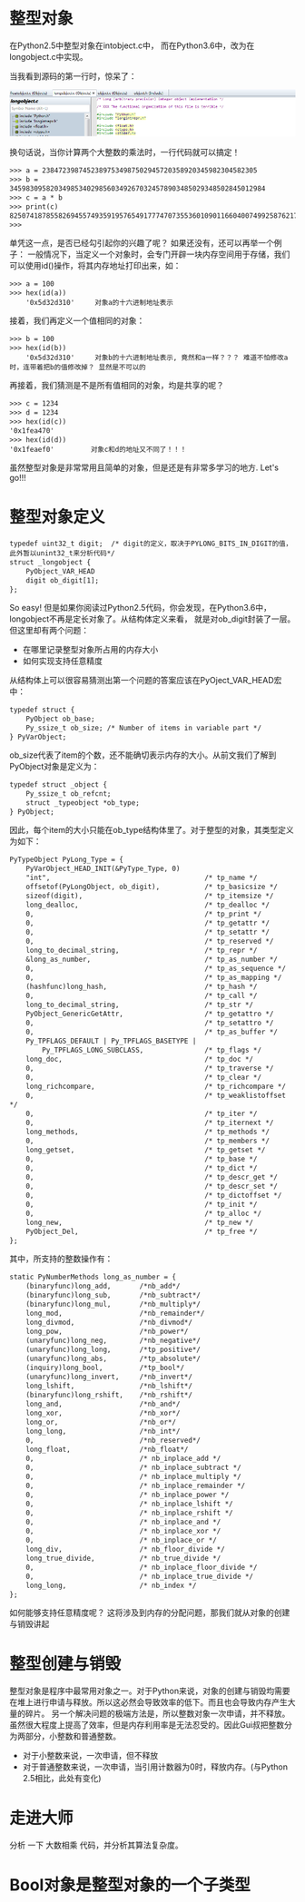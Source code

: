 # 整型对象
在Python2.5中整型对象在intobject.c中， 而在Python3.6中，改为在longobject.c中实现。

当我看到源码的第一行时，惊呆了：

![Python支持任意精度的整数，除非你的内存不够！](../image/longobject.png)

换句话说，当你计算两个大整数的乘法时，一行代码就可以搞定！

    >>> a = 23847239874523897534987502945720358920345982304582305
    >>> b = 345983095820349853402985603492670324578903485029348502845012984
    >>> c = a * b
    >>> print(c)
    8250741878558269455749359195765491777470735536010901166040074992587621787618386562974290257023500207063400421648120
    >>>

单凭这一点，是否已经勾引起你的兴趣了呢？ 如果还没有，还可以再举一个例子：
一般情况下，当定义一个对象时，会专门开辟一块内存空间用于存储，我们可以使用id()操作，将其内存地址打印出来，如：

    >>> a = 100
    >>> hex(id(a))
        '0x5d32d310'     对象a的十六进制地址表示
接着，我们再定义一个值相同的对象：

    >>> b = 100
    >>> hex(id(b))
        '0x5d32d310'     对象b的十六进制地址表示, 竟然和a一样？？？ 难道不怕修改a时，连带着把b的值修改掉？ 显然是不可以的

再接着，我们猜测是不是所有值相同的对象，均是共享的呢？

    >>> c = 1234
    >>> d = 1234
    >>> hex(id(c))
    '0x1fea470'
    >>> hex(id(d))
    '0x1feaef0'         对象c和d的地址又不同了！！！

虽然整型对象是非常常用且简单的对象，但是还是有非常多学习的地方. Let's go!!!


# 整型对象定义
    typedef uint32_t digit;  /* digit的定义，取决于PYLONG_BITS_IN_DIGIT的值， 此外暂以unint32_t来分析代码*/
    struct _longobject {
        PyObject_VAR_HEAD
        digit ob_digit[1];
    };
So easy!  但是如果你阅读过Python2.5代码，你会发现，在Python3.6中，longobject不再是定长对象了。从结构体定义来看， 就是对ob_digit封装了一层。但这里却有两个问题：
* 在哪里记录整型对象所占用的内存大小
* 如何实现支持任意精度


从结构体上可以很容易猜测出第一个问题的答案应该在PyOject_VAR_HEAD宏中：

    typedef struct {
        PyObject ob_base;
        Py_ssize_t ob_size; /* Number of items in variable part */
    } PyVarObject;
ob_size代表了item的个数，还不能确切表示内存的大小。从前文我们了解到PyObject对象是定义为：
    
    typedef struct _object {
        Py_ssize_t ob_refcnt;
        struct _typeobject *ob_type;
    } PyObject;
因此，每个item的大小只能在ob_type结构体里了。对于整型的对象，其类型定义为如下：

    PyTypeObject PyLong_Type = {
        PyVarObject_HEAD_INIT(&PyType_Type, 0)
        "int",                                      /* tp_name */
        offsetof(PyLongObject, ob_digit),           /* tp_basicsize */
        sizeof(digit),                              /* tp_itemsize */
        long_dealloc,                               /* tp_dealloc */
        0,                                          /* tp_print */
        0,                                          /* tp_getattr */
        0,                                          /* tp_setattr */
        0,                                          /* tp_reserved */
        long_to_decimal_string,                     /* tp_repr */
        &long_as_number,                            /* tp_as_number */
        0,                                          /* tp_as_sequence */
        0,                                          /* tp_as_mapping */
        (hashfunc)long_hash,                        /* tp_hash */
        0,                                          /* tp_call */
        long_to_decimal_string,                     /* tp_str */
        PyObject_GenericGetAttr,                    /* tp_getattro */
        0,                                          /* tp_setattro */
        0,                                          /* tp_as_buffer */
        Py_TPFLAGS_DEFAULT | Py_TPFLAGS_BASETYPE |
            Py_TPFLAGS_LONG_SUBCLASS,               /* tp_flags */
        long_doc,                                   /* tp_doc */
        0,                                          /* tp_traverse */
        0,                                          /* tp_clear */
        long_richcompare,                           /* tp_richcompare */
        0,                                          /* tp_weaklistoffset */
        0,                                          /* tp_iter */
        0,                                          /* tp_iternext */
        long_methods,                               /* tp_methods */
        0,                                          /* tp_members */
        long_getset,                                /* tp_getset */
        0,                                          /* tp_base */
        0,                                          /* tp_dict */
        0,                                          /* tp_descr_get */
        0,                                          /* tp_descr_set */
        0,                                          /* tp_dictoffset */
        0,                                          /* tp_init */
        0,                                          /* tp_alloc */
        long_new,                                   /* tp_new */
        PyObject_Del,                               /* tp_free */
    };
其中，所支持的整数操作有：

    static PyNumberMethods long_as_number = {
        (binaryfunc)long_add,       /*nb_add*/
        (binaryfunc)long_sub,       /*nb_subtract*/
        (binaryfunc)long_mul,       /*nb_multiply*/
        long_mod,                   /*nb_remainder*/
        long_divmod,                /*nb_divmod*/
        long_pow,                   /*nb_power*/
        (unaryfunc)long_neg,        /*nb_negative*/
        (unaryfunc)long_long,       /*tp_positive*/
        (unaryfunc)long_abs,        /*tp_absolute*/
        (inquiry)long_bool,         /*tp_bool*/
        (unaryfunc)long_invert,     /*nb_invert*/
        long_lshift,                /*nb_lshift*/
        (binaryfunc)long_rshift,    /*nb_rshift*/
        long_and,                   /*nb_and*/
        long_xor,                   /*nb_xor*/
        long_or,                    /*nb_or*/
        long_long,                  /*nb_int*/
        0,                          /*nb_reserved*/
        long_float,                 /*nb_float*/
        0,                          /* nb_inplace_add */
        0,                          /* nb_inplace_subtract */
        0,                          /* nb_inplace_multiply */
        0,                          /* nb_inplace_remainder */
        0,                          /* nb_inplace_power */
        0,                          /* nb_inplace_lshift */
        0,                          /* nb_inplace_rshift */
        0,                          /* nb_inplace_and */
        0,                          /* nb_inplace_xor */
        0,                          /* nb_inplace_or */
        long_div,                   /* nb_floor_divide */
        long_true_divide,           /* nb_true_divide */
        0,                          /* nb_inplace_floor_divide */
        0,                          /* nb_inplace_true_divide */
        long_long,                  /* nb_index */
    };

如何能够支持任意精度呢？ 这将涉及到内存的分配问题，那我们就从对象的创建与销毁讲起

# 整型创建与销毁
整型对象是程序中最常用对象之一。对于Python来说，对象的创建与销毁均需要在堆上进行申请与释放。所以这必然会导致效率的低下。而且也会导致内存产生大量的碎片。
另一个解决问题的极端方法是，所以整数对象一次申请，并不释放。虽然很大程度上提高了效率，但是内存利用率是无法忍受的。因此Gui叔把整数分为两部分，小整数和普通整数。
* 对于小整数来说，一次申请，但不释放
* 对于普通整数来说，一次申请，当引用计数器为0时，释放内存。(与Python 2.5相比，此处有变化)

# 走进大师
分析 一下 大数相乘 代码，并分析其算法复杂度。




# Bool对象是整型对象的一个子类型